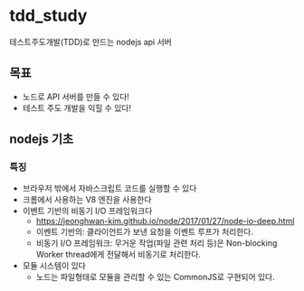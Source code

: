 # tdd_study

테스트주도개발(TDD)로 만드는 nodejs api 서버

## 목표

- 노드로 API 서버를 만들 수 있다!
- 테스트 주도 개발을 익힐 수 있다!

## nodejs 기초

### 특징

- 브라우저 밖에서 자바스크립트 코드를 실행할 수 있다
- 크롬에서 사용하는 V8 엔진을 사용한다
- 이벤트 기반의 비동기 I/O 프레임워크다
  - https://jeonghwan-kim.github.io/node/2017/01/27/node-io-deep.html
  - 이벤트 기반의: 클라이언트가 보낸 요청을 이벤트 루프가 처리한다.
  - 비동기 I/O 프레임워크: 무거운 작업(파일 관련 처리 등)은 Non-blocking Worker thread에게 전달해서 비동기로 처리한다.
- 모듈 시스템이 있다
  - 노드는 파일형태로 모듈을 관리할 수 있는 CommonJS로 구현되어 있다.
